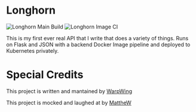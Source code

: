 # Longhorn
![Longhorn Main Build](https://github.com/WarpWing/Longhorn/workflows/Longhorn%20Main%20Build/badge.svg)
![Longhorn Image CI](https://github.com/WarpWing/Longhorn/workflows/Longhorn%20Image%20CI/badge.svg) 

This is my first ever real API that I write that does a variety of things. Runs on Flask and JSON with a backend Docker Image pipeline and deployed to Kubernetes privately.


# Special Credits 
<p>This project is written and mantained by <a href="https://github.com/WarpWing" target="_blank" rel="noopener">WarpWing</a></p>   
<p>This project is mocked and laughed at by <a href="https://github.com/matthewzhaocc" target="_blank" rel="noopener">MattheW</a></p>
